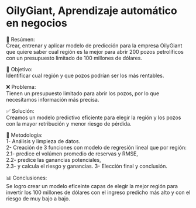 # OilyGiant, Aprendizaje automático en negocios

📖 Resúmen:  
  Crear, entrenar y aplicar modelo de predicción para la empresa OilyGiant que quiere saber cual región es la mejor para abrir 200 pozos petrolíficos con un presupuesto limitado de 100 millones de dólares.



🎯 Objetivo:  
  Identificar cual región y que pozos podrían ser los más rentables.

❌ Problema:  
  Tienen un presupuesto limitado para abrir los pozos, por lo que necesitamos información más precisa.

✅ Solución:  
  Creamos un modelo predictivo eficiente para elegir la región y los pozos con la mayor retribución y menor riesgo de pérdida.

🔢 Metodologia:  
  1- Análisis y limpieza de datos.  
  2- Creación de 3 funciones con modelo de regresión lineal que por región:  
    2.1- predice el volúmen promedio de reservas y RMSE,  
    2.2- predice las ganancias potenciales,  
    2.3- y calcula el riesgo y ganancias.
  3- Elección final y conclusión.

📊 Conclusiones:  
  Se logro crear un modelo eficeinte capas de elegir la mejor región para invertir los 100 millones de dólares con el ingreso predicho más alto y con el riesgo de muy bajo a bajo.
